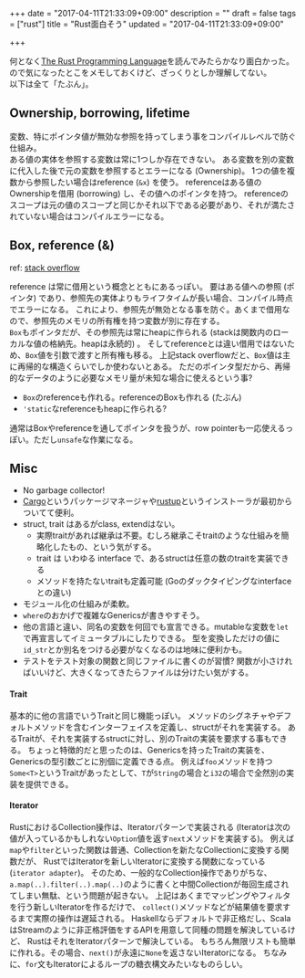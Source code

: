 +++
date = "2017-04-11T21:33:09+09:00"
description = ""
draft = false
tags = ["rust"]
title = "Rust面白そう"
updated = "2017-04-11T21:33:09+09:00"

+++

何となく[The Rust Programming Language][rust-book]を読んでみたらかなり面白かった。  
ので気になったとこをメモしておくけど、ざっくりとしか理解してない。  
以下は全て「たぶん」。

[rust-book]: https://doc.rust-lang.org/book

## Ownership, borrowing, lifetime

変数、特にポインタ値が無効な参照を持ってしまう事をコンパイルレベルで防ぐ仕組み。  
ある値の実体を参照する変数は常に1つしか存在できない。
ある変数を別の変数に代入した後で元の変数を参照するとエラーになる (Ownership)。
1つの値を複数から参照したい場合はreference (`&x`) を使う。
referenceはある値のOwnershipを借用 (borrowing) し、その値へのポインタを持つ。
referenceのスコープは元の値のスコープと同じかそれ以下である必要があり、それが満たされていない場合はコンパイルエラーになる。

## Box, reference (&)

ref: [stack overflow](https://stackoverflow.com/questions/27305585/difference-between-pass-by-reference-and-by-box)

reference は常に借用という概念とともにあるっぽい。
要はある値への参照 (ポインタ) であり、参照先の実体よりもライフタイムが長い場合、コンパイル時点でエラーになる。
これにより、参照先が無効となる事を防ぐ。あくまで借用なので、参照先のメモリの所有権を持つ変数が別に存在する。  
`Box`もポインタだが、その参照先は常にheapに作られる (stackは関数内のローカルな値の格納先。heapは永続的) 。
そしてreferenceとは違い借用ではないため、`Box`値を引数で渡すと所有権も移る。
上記stack overflowだと、`Box`値は主に再帰的な構造くらいでしか使わないとある。
ただのポインタ型だから、再帰的なデータのように必要なメモリ量が未知な場合に使えるという事?

- `Box`のreferenceも作れる。referenceのBoxも作れる (たぶん)
- `'static`なreferenceもheapに作られる?

通常はBoxやreferenceを通してポインタを扱うが、row pointerも一応使えるっぽい。ただし`unsafe`な作業になる。

## Misc

- No garbage collector!
- [Cargo][cargo]というパッケージマネージャや[rustup][rustup]というインストーラが最初からついてて便利。
- struct, trait はあるがclass, extendはない。
    - 実際traitがあれば継承は不要。むしろ継承こそtraitのような仕組みを簡略化したもの、という気がする。
    - trait は いわゆる interface で、あるstructは任意の数のtraitを実装できる
    - メソッドを持たないtraitも定義可能 (Goのダックタイピングなinterfaceとの違い)
- モジュール化の仕組みが柔軟。
- `where`のおかげで複雑なGenericsが書きやすそう。
- 他の言語と違い、同名の変数を何回でも宣言できる。mutableな変数を`let`で再宣言してイミュータブルにしたりできる。
  型を変換しただけの値に`id_str`とか別名をつける必要がなくなるのは地味に便利かも。
- テストをテスト対象の関数と同じファイルに書くのが習慣? 
  関数が小さければいいけど、大きくなってきたらファイルは分けたい気がする。

[cargo]: http://doc.crates.io/
[rustup]: https://www.rustup.rs/

#### Trait

基本的に他の言語でいうTraitと同じ機能っぽい。
メソッドのシグネチャやデフォルトメソッドを含むインターフェイスを定義し、structがそれを実装する。
あるTraitが、それを実装するstructに対し、別のTraitの実装を要求する事もできる。
ちょっと特徴的だと思ったのは、Genericsを持ったTraitの実装を、Genericsの型引数ごとに別個に定義できる点。
例えば`foo`メソッドを持つ `Some<T>`というTraitがあったとして、`T`が`String`の場合と`i32`の場合で全然別の実装を提供できる。

#### Iterator

RustにおけるCollection操作は、Iteratorパターンで実装される
(Iteratorは次の値が入っているかもしれない`Option`値を返す`next`メソッドを実装する)。
例えば`map`や`filter`といった関数は普通、Collectionを新たなCollectionに変換する関数だが、
RustではIteratorを新しいIteratorに変換する関数になっている (`iterator adapter`)。
そのため、一般的なCollection操作でありがちな、
`a.map(..).filter(..).map(..)`のように書くと中間Collectionが毎回生成されてしまい無駄、という問題が起きない。
上記はあくまでマッピングやフィルタを行う新しいIteratorを作るだけで、
`collect()`メソッドなどが結果値を要求するまで実際の操作は遅延される。
Haskellならデフォルトで非正格だし、ScalaはStreamのように非正格評価をするAPIを用意して同種の問題を解決しているけど、
RustはそれをIteratorパターンで解決している。
もちろん無限リストも簡単に作れる。その場合、`next()`が永遠に`None`を返さないIteratorになる。
ちなみに、`for`文もIteratorによるループの糖衣構文みたいなものらしい。
